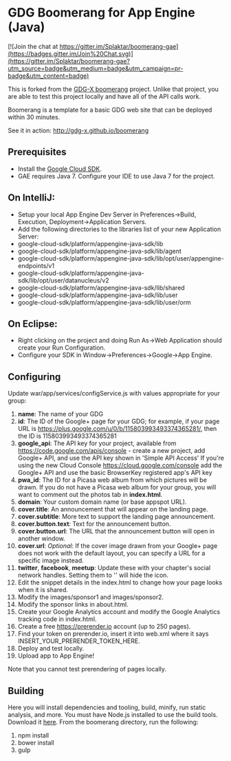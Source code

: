 GDG Boomerang for App Engine (Java)
==============================

[![Join the chat at https://gitter.im/Splaktar/boomerang-gae](https://badges.gitter.im/Join%20Chat.svg)](https://gitter.im/Splaktar/boomerang-gae?utm_source=badge&utm_medium=badge&utm_campaign=pr-badge&utm_content=badge)

This is forked from the [GDG-X boomerang] project. Unlike that project, you are able to test this project locally and have all of the API calls work.

Boomerang is a template for a basic GDG web site that can be deployed within 30 minutes.

See it in action: http://gdg-x.github.io/boomerang

Prerequisites
---------------
* Install the [Google Cloud SDK](https://cloud.google.com/sdk/).
* GAE requires Java 7. Configure your IDE to use Java 7 for the project.

On IntelliJ:
---------------
* Setup your local App Engine Dev Server in Preferences->Build, Execution, Deployment->Application Servers.
* Add the following directories to the libraries list of your new Application Server:
* google-cloud-sdk/platform/appengine-java-sdk/lib
* google-cloud-sdk/platform/appengine-java-sdk/lib/agent
* google-cloud-sdk/platform/appengine-java-sdk/lib/opt/user/appengine-endpoints/v1
* google-cloud-sdk/platform/appengine-java-sdk/lib/opt/user/datanucleus/v2
* google-cloud-sdk/platform/appengine-java-sdk/lib/shared
* google-cloud-sdk/platform/appengine-java-sdk/lib/user
* google-cloud-sdk/platform/appengine-java-sdk/lib/user/orm

On Eclipse:
---------------
* Right clicking on the project and doing Run As->Web Application should create your Run Configuration.
* Configure your SDK in Window->Preferences->Google->App Engine.

Configuring
---------------
Update war/app/services/configService.js with values appropriate for your group:

1. **name**: The name of your GDG
2. **id**: The ID of the Google+ page for your GDG; for example, if your page
   URL is https://plus.google.com/u/0/b/115803993493374365281/, then the ID
   is 115803993493374365281
3. **google_api**: The API key for your project, available from
   https://code.google.com/apis/console - create a new project, add Google+ API,
   and use the API key shown in 'Simple API Access'
   If you're using the new Cloud Console https://cloud.google.com/console
   add the Google+ API and use the basic BrowserKey registered app's API key
4. **pwa_id**: The ID for a Picasa web album from which pictures will be
   drawn. If you do not have a Picasa web album for your group, you will want
   to comment out the photos tab in **index.html**.
5. **domain**: Your custom domain name (or base appspot URL).
6. **cover.title**: An announcement that will appear on the landing page.
7. **cover.subtitle**: More text to support the landing page announcement.
8. **cover.button.text**: Text for the announcement button.
9. **cover.button.url**: The URL that the announcement button will open in another window.
10. **cover.url**: _Optional_: If the cover image drawn from your Google+ page
   does not work with the default layout, you can specify a URL for a specific
   image instead.
11. **twitter**, **facebook**, **meetup**: Update these with your chapter's social network handles. Setting them to '' will hide the icon.
12. Edit the snippet details in the index.html to change how your page looks when it is shared.
13. Modify the images/sponsor1 and images/sponsor2.
14. Modify the sponsor links in about.html.
15. Create your Google Analytics account and modify the Google Analytics tracking code in index.html.
16. Create a free https://prerender.io account (up to 250 pages).
17. Find your token on prerender.io, insert it into web.xml where it says INSERT_YOUR_PRERENDER_TOKEN_HERE.
18. Deploy and test locally.
19. Upload app to App Engine!

Note that you cannot test prerendering of pages locally.

Building
---------------
Here you will install dependencies and tooling, build, minify, run static analysis, and more.
You must have Node.js installed to use the build tools. Download it [here](http://nodejs.org/download/).
From the boomerang directory, run the following:

1. npm install
2. bower install
3. gulp

[GDG-X boomerang]: https://github.com/gdg-x/boomerang
